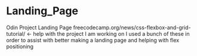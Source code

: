 # Landing_Page
Odin Project Landing Page
freecodecamp.org/news/css-flexbox-and-grid-tutorial/ <- help with the project I am working on I used a bunch of these in order to assist with better making a landing page and helping with flex positioning 

